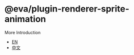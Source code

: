
# @eva/plugin-renderer-sprite-animation

More Introduction
- [EN](https://eva.js.org)
- [中文](https://eva-engine.gitee.io)
    